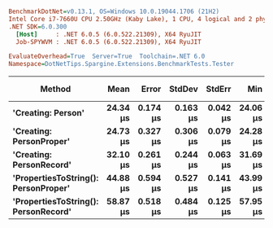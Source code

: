 ``` ini

BenchmarkDotNet=v0.13.1, OS=Windows 10.0.19044.1706 (21H2)
Intel Core i7-7660U CPU 2.50GHz (Kaby Lake), 1 CPU, 4 logical and 2 physical cores
.NET SDK=6.0.300
  [Host]     : .NET 6.0.5 (6.0.522.21309), X64 RyuJIT
  Job-SPYWVM : .NET 6.0.5 (6.0.522.21309), X64 RyuJIT

EvaluateOverhead=True  Server=True  Toolchain=.NET 6.0  
Namespace=DotNetTips.Spargine.Extensions.BenchmarkTests.Tester  

```
|                               Method |     Mean |    Error |   StdDev |   StdErr |      Min |       Q1 |   Median |       Q3 |      Max |     Op/s | CI99.9% Margin | Iterations | Kurtosis | MValue | Skewness | Rank | LogicalGroup | Baseline | Code Size |  Gen 0 | Allocated |
|------------------------------------- |---------:|---------:|---------:|---------:|---------:|---------:|---------:|---------:|---------:|---------:|---------------:|-----------:|---------:|-------:|---------:|-----:|------------- |--------- |----------:|-------:|----------:|
|                   **&#39;Creating: Person&#39;** | **24.34 μs** | **0.174 μs** | **0.163 μs** | **0.042 μs** | **24.06 μs** | **24.23 μs** | **24.39 μs** | **24.48 μs** | **24.56 μs** | **41,077.8** |      **0.1743 μs** |      **15.00** |    **1.671** |  **2.000** |  **-0.3429** |    **1** |            ***** |       **No** |      **1 KB** | **0.2747** |      **3 KB** |
|             **&#39;Creating: PersonProper&#39;** | **24.73 μs** | **0.327 μs** | **0.306 μs** | **0.079 μs** | **24.28 μs** | **24.44 μs** | **24.74 μs** | **24.99 μs** | **25.14 μs** | **40,444.3** |      **0.3269 μs** |      **15.00** |    **1.280** |  **2.000** |  **-0.0039** |    **1** |            ***** |       **No** |      **1 KB** | **0.2747** |      **3 KB** |
|             **&#39;Creating: PersonRecord&#39;** | **32.10 μs** | **0.261 μs** | **0.244 μs** | **0.063 μs** | **31.69 μs** | **31.90 μs** | **32.11 μs** | **32.28 μs** | **32.61 μs** | **31,150.9** |      **0.2610 μs** |      **15.00** |    **2.202** |  **2.000** |   **0.2088** |    **2** |            ***** |       **No** |      **2 KB** | **0.3662** |      **4 KB** |
| **&#39;PropertiesToString(): PersonProper&#39;** | **44.88 μs** | **0.594 μs** | **0.527 μs** | **0.141 μs** | **43.99 μs** | **44.59 μs** | **44.84 μs** | **45.10 μs** | **46.06 μs** | **22,282.0** |      **0.5944 μs** |      **14.00** |    **2.725** |  **2.000** |   **0.4369** |    **3** |            ***** |       **No** |      **1 KB** | **3.4180** |     **31 KB** |
| **&#39;PropertiesToString(): PersonRecord&#39;** | **58.87 μs** | **0.518 μs** | **0.484 μs** | **0.125 μs** | **57.95 μs** | **58.63 μs** | **59.04 μs** | **59.17 μs** | **59.62 μs** | **16,986.7** |      **0.5176 μs** |      **15.00** |    **2.043** |  **2.000** |  **-0.5679** |    **4** |            ***** |       **No** |      **2 KB** | **4.9438** |     **44 KB** |
